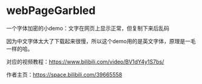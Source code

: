# webPageGarbled
一个字体加密的小demo：文字在网页上显示正常，但复制下来后乱码


因为中文字体太大了下载起来很慢，所以这个demo用的是英文字体，原理是一毛一样的哈。

对应的视频教程：https://www.bilibili.com/video/BV1dY4y1S7bs/

作者主页：https://space.bilibili.com/39665558
